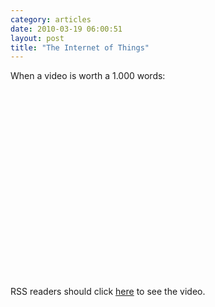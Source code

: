 ```yaml
---
category: articles
date: 2010-03-19 06:00:51
layout: post
title: "The Internet of Things"
---
```


<p>When a video is worth a 1.000 words:</p><iframe title="The Internet of Things" width="480" height="300" data-src="//www.youtube.com/embed/sfEbMV295Kk" frameborder="0" allowfullscreen></iframe><p>RSS readers should click <a href="//joaobordalo.com/articles/2010/03/19/the-internet-of-things">here</a> to see the video.</p>
